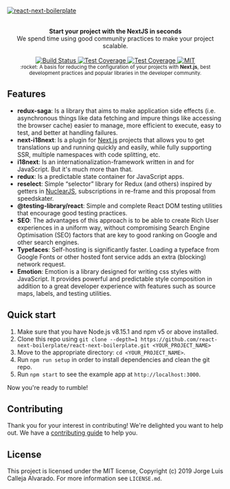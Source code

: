 [![react-next-boilerplate](./docs/images/Preview.png)](https://github.com/react-next-boilerplate/react-next-boilerplate)

<br />

<div align="center"><strong>Start your project with the NextJS in seconds</strong></div>
<div align="center">We spend time using good community practices to make your project scalable.</div>

<br />

<div align="center">
  <!-- Build Status -->
  <a href="https://travis-ci.org/react-next-boilerplate/react-next-boilerplate">
    <img src="https://img.shields.io/travis/react-next-boilerplate/react-next-boilerplate?style=flat-square" alt="Build Status" />
  </a>
  <!-- Test Coverage -->
  <a href="https://coveralls.io/github/react-next-boilerplate/react-next-boilerplate">
    <img src="https://img.shields.io/coveralls/github/react-next-boilerplate/react-next-boilerplate?style=flat-square" alt="Test Coverage" />
  </a>

  <!-- Quality -->
  <a href="https://app.codacy.com/manual/react-next-boilerplate/react-next-boilerplate/dashboard?bid=14562912">
    <img src="https://img.shields.io/codacy/grade/ee2b85244d434adaa5aa04470fcdde48?style=flat-square" alt="Test Coverage" />
  </a>

  <!-- MIT -->
  <a href="https://github.com/react-next-boilerplate/react-next-boilerplate/blob/master/LICENSE">
    <img src="https://img.shields.io/github/license/react-next-boilerplate/react-next-boilerplate?style=flat-square" alt="MIT" />
  </a>
</div>

<div align="center">
  <sub>:rocket: A basis for reducing the configuration of your projects with <strong>Next.js</Strong>, best development practices and popular libraries in the developer community.</sub>
</div>

## Features

- **redux-saga**: Is a library that aims to make application side effects (i.e. asynchronous things like data fetching and impure things like accessing the browser cache) easier to manage, more efficient to execute, easy to test, and better at handling failures.
- **next-i18next**: Is a plugin for [Next.js](https://nextjs.org/) projects that allows you to get translations up and running quickly and easily, while fully supporting SSR, multiple namespaces with code splitting, etc.
- **i18next**: Is an internationalization-framework written in and for JavaScript. But it's much more than that.
- **redux**: Is a predictable state container for JavaScript apps.
- **reselect**: Simple “selector” library for Redux (and others) inspired by getters in [NuclearJS](https://optimizely.github.io/nuclear-js/), subscriptions in re-frame and this proposal from speedskater.
- **@testing-library/react**: Simple and complete React DOM testing utilities that encourage good testing practices.
- **SEO**: The advantages of this approach is to be able to create Rich User experiences in a uniform way, without compromising Search Engine Optimisation (SEO) factors that are key to good ranking on Google and other search engines.
- **Typefaces**: Self-hosting is significantly faster. Loading a typeface from Google Fonts or other hosted font service adds an extra (blocking) network request.
- **Emotion**: Emotion is a library designed for writing css styles with JavaScript. It provides powerful and predictable style composition in addition to a great developer experience with features such as source maps, labels, and testing utilities.

## Quick start

1. Make sure that you have Node.js v8.15.1 and npm v5 or above installed.
2. Clone this repo using `git clone --depth=1 https://github.com/react-next-boilerplate/react-next-boilerplate.git <YOUR_PROJECT_NAME>`
3. Move to the appropriate directory: `cd <YOUR_PROJECT_NAME>`.
4. Run `npm run setup` in order to install dependencies and clean the git repo.
5. Run `npm start` to see the example app at `http://localhost:3000`.

Now you're ready to rumble!

## Contributing

Thank you for your interest in contributing! We're delighted you want to help out. We have a [contributing guide](./CONTRIBUTING.md) to help you.

## License

This project is licensed under the MIT license, Copyright (c) 2019 Jorge Luis Calleja Alvarado. For more information see `LICENSE.md`.
